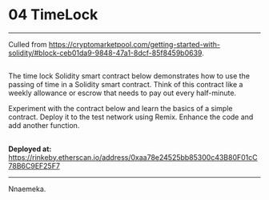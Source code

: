 # 04 TimeLock

---

Culled from https://cryptomarketpool.com/getting-started-with-solidity/#block-ceb01da9-9848-47a1-8dcf-85f8459b0639.

##

The time lock Solidity smart contract below demonstrates how to use the passing of time in a Solidity smart contract. Think of this contract like a weekly allowance or escrow that needs to pay out every half-minute.

Experiment with the contract below and learn the basics of a simple contract. Deploy it to the test network using Remix. Enhance the code and add another function. 

##

**Deployed at:** https://rinkeby.etherscan.io/address/0xaa78e24525bb85300c43B80F01cC78B6C9EF25F7

---

Nnaemeka.
